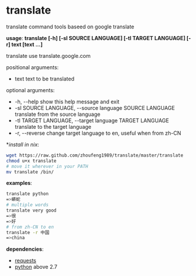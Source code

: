 translate
=========

translate command tools baseed on google translate   

**usage**:
    **translate [-h] [-sl SOURCE LANGUAGE] [-tl TARGET LANGUAGE] [-r] text [text ...]**

translate use translate.google.com

positional arguments:     
+   text                  text to be translated

optional arguments:          
+   -h, --help            show this help message and exit    
+   -sl SOURCE LANGUAGE, --source language SOURCE LANGUAGE   
                         translate from the source language   
+   -tl TARGET LANGUAGE, --target language TARGET LANGUAGE   
                         translate to the target language   
+   -r, --reverse         change target language to en, useful when from zh-CN


**install in *nix**:
```bash
wget https://raw.github.com/zhoufeng1989/translate/master/translate
chmod u+x translate
# move it wherever in your PATH
mv translate /bin/
```


**examples**:
```bash
translate python
=>蟒蛇
# multiple words
translate very good
=>很
=>好
# from zh-CN to en
translate -r 中国
=>china
```

**dependencies**:
+   [requests](https://github.com/kennethreitz/requests)
+   [python](http://python.org/) above 2.7
